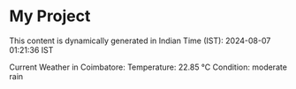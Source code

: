 # My Project

This content is dynamically generated in Indian Time (IST): 2024-08-07 01:21:36 IST


Current Weather in Coimbatore:
Temperature: 22.85 °C
Condition: moderate rain
